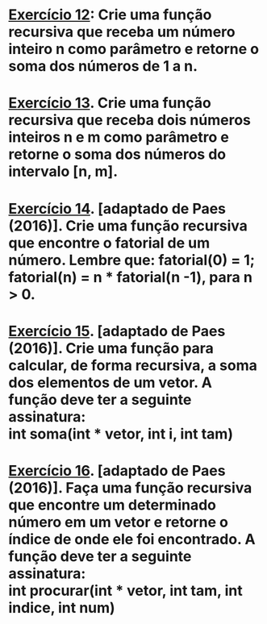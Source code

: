 <h1> <a href="#">Exercício 12</a>: Crie uma função recursiva que receba um número inteiro n como parâmetro e retorne o soma dos números de 1 a n.</h1>
<h1><a href="#">Exercício 13</a>. Crie uma função recursiva que receba dois números inteiros n e m como parâmetro e retorne o soma dos números do intervalo [n, m].</h1>
<h1><a href="#">Exercício 14</a>. [adaptado de Paes (2016)]. Crie uma função recursiva que encontre o fatorial de um número. Lembre que: fatorial(0) = 1; fatorial(n) = n * fatorial(n -1), para n > 0.</h1>
<h1><a href="#">Exercício 15</a>. [adaptado de Paes (2016)]. Crie uma função para calcular, de forma recursiva, a soma dos elementos de um vetor. A função deve ter a seguinte assinatura:<br>
int soma(int * vetor, int i, int tam)</h1>
<h1><a href="#">Exercício 16</a>. [adaptado de Paes (2016)]. Faça uma função recursiva que encontre um determinado número em um vetor e retorne o índice de onde ele foi encontrado. A função deve ter a seguinte assinatura: <br>
int procurar(int * vetor, int tam, int indice, int num)</h1>